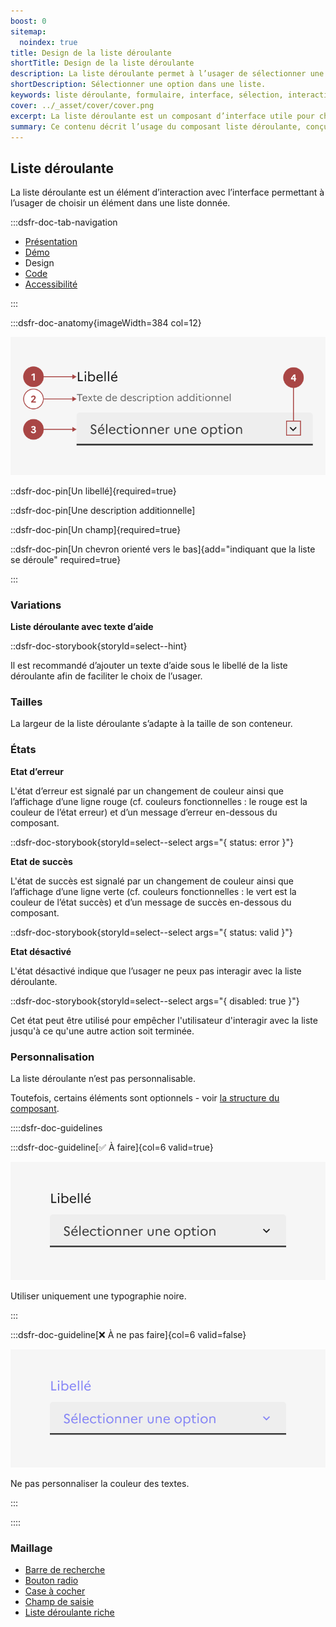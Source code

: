 ```yaml
---
boost: 0
sitemap:
  noindex: true
title: Design de la liste déroulante
shortTitle: Design de la liste déroulante
description: La liste déroulante permet à l’usager de sélectionner une option unique parmi un ensemble de choix dans un espace limité.
shortDescription: Sélectionner une option dans une liste.
keywords: liste déroulante, formulaire, interface, sélection, interaction, design system, UX, UI, accessibilité, boutons radio, cases à cocher
cover: ../_asset/cover/cover.png
excerpt: La liste déroulante est un composant d’interface utile pour choisir un seul élément parmi plusieurs dans un espace restreint. Elle est recommandée entre 6 et 15 options.
summary: Ce contenu décrit l’usage du composant liste déroulante, conçu pour permettre à l’usager de sélectionner une seule option dans une liste lorsque l’espace est contraint. Il explique dans quels cas l’utiliser ou non, en comparaison avec les boutons radio ou les cases à cocher, selon le nombre de choix proposés. Des recommandations sont également données pour bien contextualiser son usage dans une interface et suivre les règles éditoriales adaptées. Ce guide s’adresse aux concepteurs d’interfaces soucieux de l’ergonomie et de la compréhension utilisateur.
---
```


## Liste déroulante

La liste déroulante est un élément d’interaction avec l’interface permettant à l’usager de choisir un élément dans une liste donnée.

:::dsfr-doc-tab-navigation

- [Présentation](../index.md)
- [Démo](../demo/index.md)
- Design
- [Code](../code/index.md)
- [Accessibilité](../accessibility/index.md)

:::

:::dsfr-doc-anatomy{imageWidth=384 col=12}

![Anatomie de la liste déroulante](../_asset/anatomy/anatomy-1.png)

::dsfr-doc-pin[Un libellé]{required=true}

::dsfr-doc-pin[Une description additionnelle]

::dsfr-doc-pin[Un champ]{required=true}

::dsfr-doc-pin[Un chevron orienté vers le bas]{add="indiquant que la liste se déroule" required=true}

:::

### Variations

**Liste déroulante avec texte d’aide**

::dsfr-doc-storybook{storyId=select--hint}

Il est recommandé d’ajouter un texte d’aide sous le libellé de la liste déroulante afin de faciliter le choix de l’usager.

### Tailles

La largeur de la liste déroulante s’adapte à la taille de son conteneur.

### États

**Etat d’erreur**

L'état d’erreur est signalé par un changement de couleur ainsi que l’affichage d’une ligne rouge (cf. couleurs fonctionnelles : le rouge est la couleur de l’état erreur) et d’un message d’erreur en-dessous du composant.

::dsfr-doc-storybook{storyId=select--select args="{ status: error }"}

**Etat de succès**

L'état de succès est signalé par un changement de couleur ainsi que l’affichage d’une ligne verte (cf. couleurs fonctionnelles : le vert est la couleur de l’état succès) et d’un message de succès en-dessous du composant.

::dsfr-doc-storybook{storyId=select--select args="{ status: valid }"}

**Etat désactivé**

L'état désactivé indique que l’usager ne peux pas interagir avec la liste déroulante.

::dsfr-doc-storybook{storyId=select--select args="{ disabled: true }"}

Cet état peut être utilisé pour empêcher l'utilisateur d'interagir avec la liste jusqu'à ce qu'une autre action soit terminée.

### Personnalisation

La liste déroulante n’est pas personnalisable.

Toutefois, certains éléments sont optionnels - voir [la structure du composant](#liste-déroulante).

::::dsfr-doc-guidelines

:::dsfr-doc-guideline[✅ À faire]{col=6 valid=true}

![](../_asset/custom/do-1.png)

Utiliser uniquement une typographie noire.

:::

:::dsfr-doc-guideline[❌ À ne pas faire]{col=6 valid=false}

![](../_asset/custom/dont-1.png)

Ne pas personnaliser la couleur des textes.

:::

::::

### Maillage

- [Barre de recherche](../../../../search/_part/doc/index.md)
- [Bouton radio](../../../../radio/_part/doc/index.md)
- [Case à cocher](../../../../checkbox/_part/doc/index.md)
- [Champ de saisie](../../../../input/_part/doc/index.md)
- [Liste déroulante riche](../../../../combobox/_part/doc/index.md)
